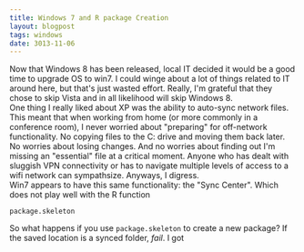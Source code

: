 ```yaml
---
title: Windows 7 and R package Creation
layout: blogpost
tags: windows
date: 3013-11-06
---
```

<div id = "statement">
Now that Windows 8 has been released, local IT decided it would be a good time to upgrade 
OS to win7. 
I could winge about a lot of things related to IT around here, but that's just wasted 
effort. Really, I'm
grateful that they chose to skip Vista and in all likelihood will skip Windows 8. 
<br>
One thing I really liked about XP was the ability to auto-sync network files. This meant that when working from 
home (or more commonly in a conference room), I never worried about "preparing" for off-network functionality.
No copying files to the C: drive and moving them back later. No worries about losing changes. And no worries about 
finding out I'm missing an "essential" file at a critical moment. Anyone who has dealt with sluggish VPN connectivity
or has to navigate multiple levels of access to a wifi network can sympathsize. Anyways, I digress.
<br>
Win7 appears to have this same functionality: the "Sync Center". Which does not play well with the R function 

    package.skeleton


So what happens if you use `package.skeleton` to create a new package? If the saved location is a synced folder, _fail_.
I got
</div>